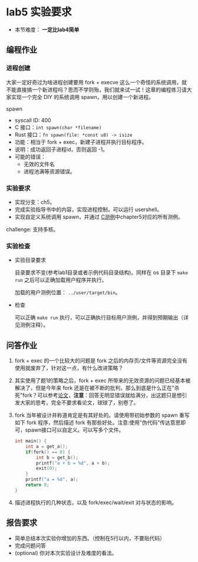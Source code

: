 # lab5 实验要求

- 本节难度： **一定比lab4简单** 

## 编程作业

### 进程创建

大家一定好奇过为啥进程创建要用 fork + execve 这么一个奇怪的系统调用，就不能直接搞一个新进程吗？思而不学则殆，我们就来试一试！这章的编程练习请大家实现一个完全 DIY 的系统调用 spawn，用以创建一个新进程。

spawn
- syscall ID: 400
- C 接口：`int spawn(char *filename)`
- Rust 接口：`fn spawn(file: *const u8) -> isize`
- 功能：相当于 fork + exec，新建子进程并执行目标程序。
- 说明：成功返回子进程id，否则返回 -1。
- 可能的错误：
    - 无效的文件名
    - 进程池满等资源错误。

### 实验要求

- 实现分支：ch5。
- 完成实验指导书中的内容，实现进程控制，可以运行 usershell。
- 实现自定义系统调用 spawn，并通过 [C测例](https://github.com/DeathWish5/riscvos-c-tests)中chapter5对应的所有测例。

challenge: 支持多核。

### 实验检查

- 实验目录要求

    目录要求不变(参考lab1目录或者示例代码目录结构)。同样在 os 目录下 `make run` 之后可以正确加载用户程序并执行。

    加载的用户测例位置： `../user/target/bin`。

- 检查

    可以正确 `make run` 执行，可以正确执行目标用户测例，并得到预期输出（详见测例注释）。

## 问答作业

1. fork + exec 的一个比较大的问题是 fork 之后的内存页/文件等资源完全没有使用就废弃了，针对这一点，有什么改进策略？

2. 其实使用了题1的策略之后，fork + exec 所带来的无效资源的问题已经基本被解决了，但是今年来 fork 还是在被不断的批判，那么到底是什么正在"杀死"fork？可以参考[论文](https://www.microsoft.com/en-us/research/uploads/prod/2019/04/fork-hotos19.pdf)，**注意**：回答无明显错误就给满分，出这题只是想引发大家的思考，完全不要求看论文，球球了，别卷了。

3. fork 当年被设计并称道肯定是有其好处的。请使用带初始参数的 spawn 重写如下 fork 程序，然后描述 fork 有那些好处。注意:使用"伪代码"传达意思即可，spawn接口可以自定义。可以写多个文件。

    ```c
    int main() {
        int a = get_a();
        if(fork() == 0) {
            int b = get_b();
            printf("a + b = %d", a + b);
            exit(0);
        }
        printf("a = %d", a);
        return 0;
    }

    ```

4. 描述进程执行的几种状态，以及 fork/exec/wait/exit 对与状态的影响。

## 报告要求

* 简单总结本次实验你增加的东西。（控制在5行以内，不要贴代码）
* 完成问题问答
* (optional) 你对本次实验设计及难度的看法。